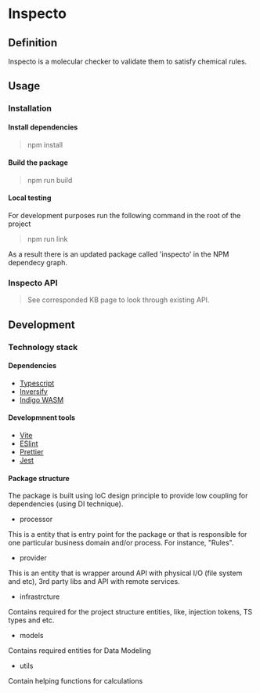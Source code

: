 # Inspecto

## Definition

Inspecto is a molecular checker to validate them to satisfy chemical rules.

## Usage

### Installation

#### Install dependencies

> npm install

#### Build the package

> npm run build

#### Local testing

For development purposes run the following command in the root of the project

> npm run link

As a result there is an updated package called 'inspecto' in the NPM dependecy graph.

### Inspecto API

> See corresponded KB page to look through existing API.

## Development

### Technology stack

#### Dependencies

- [Typescript](https://www.typescriptlang.org/)
- [Inversify](https://inversify.io/)
- [Indigo WASM](https://www.npmjs.com/package/indigo-ketcher)

#### Developmnent tools

- [Vite](https://vitejs.dev/)
- [ESlint](https://eslint.org/)
- [Prettier](https://prettier.io/)
- [Jest](https://jestjs.io/)

#### Package structure

The package is built using IoC design principle to provide low coupling for dependencies (using DI technique).

- processor

This is a entity that is entry point for the package or that is responsible for one particular business domain and/or process. For instance, "Rules".

- provider

This is an entity that is wrapper around API with physical I/O (file system and etc), 3rd party libs and API with remote services.

- infrastrcture

Contains required for the project structure entities, like, injection tokens, TS types and etc.

- models

Contains required entities for Data Modeling

- utils

Contain helping functions for calculations
